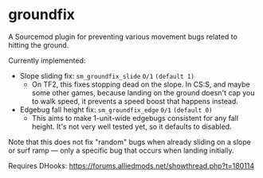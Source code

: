 # groundfix

A Sourcemod plugin for preventing various movement bugs related to hitting the ground.

Currently implemented:
* Slope sliding fix: `sm_groundfix_slide` `0/1` `(default 1)`
  * On TF2, this fixes stopping dead on the slope. In CS:S, and maybe some other games, because landing on the ground doesn't cap you to walk speed, it prevents a speed boost that happens instead.
* Edgebug fall height fix: `sm_groundfix_edge` `0/1` `(default 0)`
  * This aims to make 1-unit-wide edgebugs consistent for any fall height. It's not very well tested yet, so it defaults to disabled.

Note that this does not fix "random" bugs when already sliding on a slope or surf ramp — only a specific bug that occurs when landing initially.

Requires DHooks: https://forums.alliedmods.net/showthread.php?t=180114
